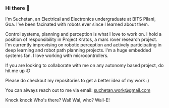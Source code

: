### Hi there 👋

I'm Suchetan, an Electrical and Electronics undergraduate at BITS Pilani, Goa. I've been facinated with robots ever since I learned about them.

Control systems, planning and perception is what I love to work on. 
I hold a position of responsibility in Project Kratos, a mars rover research project. I'm currently improvising on robotic perception and actively participating in deep learning and robot path planning projects.
I'm a huge embedded systems fan. I love working with microcontrollers. 

If you are looking to collaborate with me on any autonomy based project, do hit me up :D

Please do checkout my repositories to get a better idea of my work :)

You can always reach out to me via email: suchetan.work@gmail.com


Knock knock
Who's there?
Wal!
Wal, who?
Wall-E!
